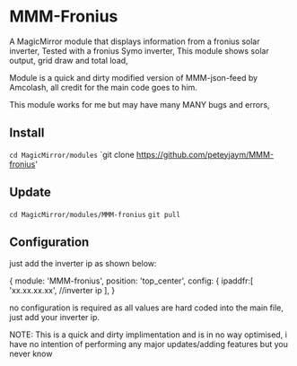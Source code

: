# MMM-Fronius
A MagicMirror module that displays information from a fronius solar inverter, 
Tested with a fronius Symo inverter, 
This module shows solar output,  grid draw and total load,

Module is a quick and dirty modified version of MMM-json-feed by Amcolash,   all credit for the main code goes to him. 

This module works for me but may have many MANY bugs and errors, 

## Install
`cd MagicMirror/modules`
`git clone https://github.com/peteyjaym/MMM-fronius'

## Update
`cd MagicMirror/modules/MMM-fronius`
`git pull`

## Configuration
just add the inverter ip as shown below:

 {
    module: 'MMM-fronius',
    position: 'top_center',
    config: {
      ipaddfr:[
                'xx.xx.xx.xx', //inverter ip
        ],
}

no configuration is required as all values are hard coded into the main file,   just add your inverter ip.


NOTE:   This is a quick and dirty implimentation and is in no way optimised,  i have no intention of performing any major updates/adding features but you never know 

